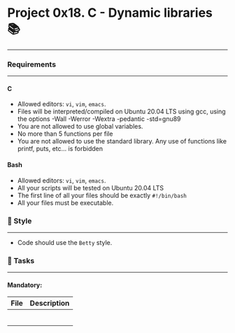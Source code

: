 # Project 0x18. C - Dynamic libraries :books:
***

### Requirements
***
#### C
* Allowed editors: `vi`, `vim`, `emacs`.
* Files will be interpreted/compiled on Ubuntu 20.04 LTS using gcc, using the options -Wall -Werror -Wextra -pedantic -std=gnu89
* You are not allowed to use global variables.
* No more than 5 functions per file
* You are not allowed to use the standard library. Any use of functions like printf, puts, etc… is forbidden

#### Bash
* Allowed editors: `vi`, `vim`, `emacs`.
* All your scripts will be tested on Ubuntu 20.04 LTS
* The first line of all your files should be exactly `#!/bin/bash`
* All your files must be executable.

### :art: Style
***
* Code should use the `Betty` style.

### :dart: Tasks
***
#### Mandatory:

| File | Description |
| --- | --- |
| []() | |
| []() | |
| []() | |
| []() | |
| []() | |
| []() | |